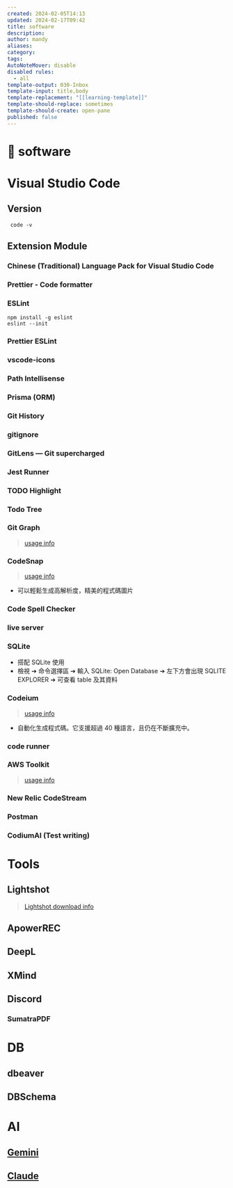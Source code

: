 ```yaml
---
created: 2024-02-05T14:13
updated: 2024-02-17T09:42
title: software
description: 
author: mandy
aliases: 
category: 
tags: 
AutoNoteMover: disable
disabled rules:
  - all
template-output: 030-Inbox
template-input: title,body
template-replacement: "[[learning-template]]"
template-should-replace: sometimes
template-should-create: open-pane
published: false
---
```

# 🚀 software

# Visual Studio Code

## Version
```shell
 code -v
```
## Extension Module
### Chinese (Traditional) Language Pack for Visual Studio Code
### Prettier - Code formatter
### ESLint
```shell
npm install -g eslint
eslint --init
```
### Prettier ESLint
### vscode-icons
### Path Intellisense
### Prisma (ORM)
### Git History
### gitignore
### GitLens — Git supercharged
### Jest Runner
### TODO Highlight
### Todo Tree
### Git Graph 

> [usage info](https://ithelp.ithome.com.tw/articles/10267759)

### CodeSnap

> [usage info](https://tw511.com/a/01/43207.html)

- 可以輕鬆生成高解析度，精美的程式碼圖片
### Code Spell Checker
### live server 
### SQLite 

- 搭配 SQLite 使用
- 檢視 ➔ 命令選擇區 ➔ 輸入 SQLite: Open Database ➔ 左下方會出現 SQLITE EXPLORER ➔ 可查看 table 及其資料
### Codeium 

> [usage info](https://codeium.com/vscode_tutorial)

- 自動化生成程式碼。它支援超過 40 種語言，且仍在不斷擴充中。
### code runner
### AWS Toolkit

> [usage info](https://aws.amazon.com/tw/codewhisperer/)
### New Relic CodeStream
### Postman
### CodiumAI (Test writing)

# Tools
## Lightshot

> [Lightshot download info](https://app.prntscr.com/zh-cn/index.html)

## ApowerREC

## DeepL

## XMind

## Discord

### SumatraPDF

# DB
## dbeaver

## DBSchema
# AI 

## [Gemini](https://gemini.google.com/app)
## [Claude](https://claude.ai/chats)